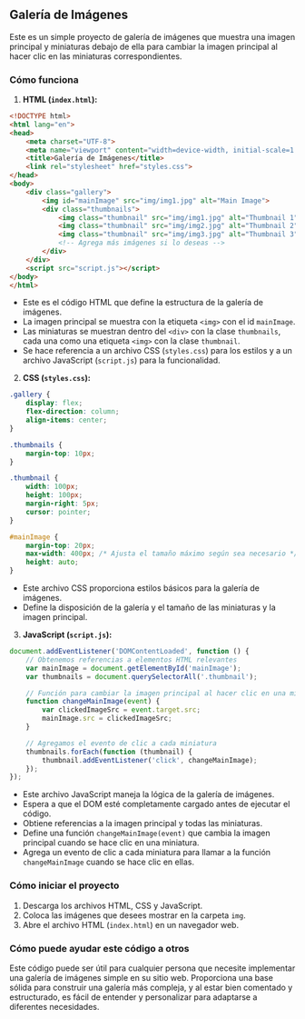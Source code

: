 ## Galería de Imágenes

Este es un simple proyecto de galería de imágenes que muestra una imagen principal y miniaturas debajo de ella para cambiar la imagen principal al hacer clic en las miniaturas correspondientes.

### Cómo funciona

1. **HTML (`index.html`):**
```html
<!DOCTYPE html>
<html lang="en">
<head>
    <meta charset="UTF-8">
    <meta name="viewport" content="width=device-width, initial-scale=1.0">
    <title>Galería de Imágenes</title>
    <link rel="stylesheet" href="styles.css">
</head>
<body>
    <div class="gallery">
        <img id="mainImage" src="img/img1.jpg" alt="Main Image">
        <div class="thumbnails">
            <img class="thumbnail" src="img/img1.jpg" alt="Thumbnail 1">
            <img class="thumbnail" src="img/img2.jpg" alt="Thumbnail 2">
            <img class="thumbnail" src="img/img3.jpg" alt="Thumbnail 3">
            <!-- Agrega más imágenes si lo deseas -->
        </div>
    </div>
    <script src="script.js"></script>
</body>
</html>
```
- Este es el código HTML que define la estructura de la galería de imágenes.
- La imagen principal se muestra con la etiqueta `<img>` con el id `mainImage`.
- Las miniaturas se muestran dentro del `<div>` con la clase `thumbnails`, cada una como una etiqueta `<img>` con la clase `thumbnail`.
- Se hace referencia a un archivo CSS (`styles.css`) para los estilos y a un archivo JavaScript (`script.js`) para la funcionalidad.

2. **CSS (`styles.css`):**
```css
.gallery {
    display: flex;
    flex-direction: column;
    align-items: center;
}

.thumbnails {
    margin-top: 10px;
}

.thumbnail {
    width: 100px;
    height: 100px;
    margin-right: 5px;
    cursor: pointer;
}

#mainImage {
    margin-top: 20px;
    max-width: 400px; /* Ajusta el tamaño máximo según sea necesario */
    height: auto;
}
```
- Este archivo CSS proporciona estilos básicos para la galería de imágenes.
- Define la disposición de la galería y el tamaño de las miniaturas y la imagen principal.

3. **JavaScript (`script.js`):**
```javascript
document.addEventListener('DOMContentLoaded', function () {
    // Obtenemos referencias a elementos HTML relevantes
    var mainImage = document.getElementById('mainImage');
    var thumbnails = document.querySelectorAll('.thumbnail');

    // Función para cambiar la imagen principal al hacer clic en una miniatura
    function changeMainImage(event) {
        var clickedImageSrc = event.target.src;
        mainImage.src = clickedImageSrc;
    }

    // Agregamos el evento de clic a cada miniatura
    thumbnails.forEach(function (thumbnail) {
        thumbnail.addEventListener('click', changeMainImage);
    });
});
```
- Este archivo JavaScript maneja la lógica de la galería de imágenes.
- Espera a que el DOM esté completamente cargado antes de ejecutar el código.
- Obtiene referencias a la imagen principal y todas las miniaturas.
- Define una función `changeMainImage(event)` que cambia la imagen principal cuando se hace clic en una miniatura.
- Agrega un evento de clic a cada miniatura para llamar a la función `changeMainImage` cuando se hace clic en ellas.

### Cómo iniciar el proyecto

1. Descarga los archivos HTML, CSS y JavaScript.
2. Coloca las imágenes que desees mostrar en la carpeta `img`.
3. Abre el archivo HTML (`index.html`) en un navegador web.

### Cómo puede ayudar este código a otros

Este código puede ser útil para cualquier persona que necesite implementar una galería de imágenes simple en su sitio web. Proporciona una base sólida para construir una galería más compleja, y al estar bien comentado y estructurado, es fácil de entender y personalizar para adaptarse a diferentes necesidades.
